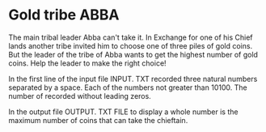 # Gold tribe ABBA

The main tribal leader Abba can't take it. In Exchange for one of his Chief lands another tribe invited him to choose one of three piles of gold coins. But the leader of the tribe of Abba wants to get the highest number of gold coins. Help the leader to make the right choice!

In the first line of the input file INPUT. TXT recorded three natural numbers separated by a space. Each of the numbers not greater than 10100. The number of recorded without leading zeros.

In the output file OUTPUT. TXT FILE to display a whole number is the maximum number of coins that can take the chieftain.
